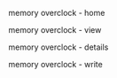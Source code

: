 memory overclock - home

memory overclock - view

memory overclock - details

memory overclock - write
